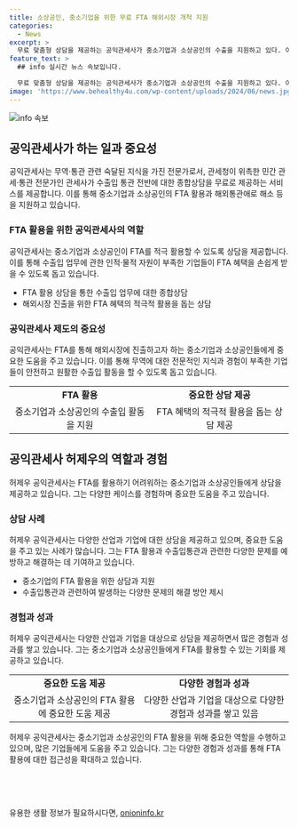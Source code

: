 ```yaml
---
title: 소상공인, 중소기업을 위한 무료 FTA 해외시장 개척 지원
categories:
  - News
excerpt: >
  무료 맞춤형 상담을 제공하는 공익관세사가 중소기업과 소상공인의 수출을 지원하고 있다. 이를 통해 정밀기계를 수출하는 A업체와 조미김을 수출하는 H사가 성공을 거뒀다. 2015년부터 시작된 공익관세사 제도는 2024년 3월까지 3300여 개 기업에 무료 상담을 제공했고, 향후 FTA를 활용한 수출 촉진을 위한 필요성이 대두되고 있다. 현재 공익관세사로 활동 중인 허제우 관세사는 전문 지식을 바탕으로 중소기업과 소상공인을 지원하고 있다.
feature_text: >
  ## info 실시간 뉴스 속보입니다.

  무료 맞춤형 상담을 제공하는 공익관세사가 중소기업과 소상공인의 수출을 지원하고 있다. 이를 통해 정밀기계를 수출하는 A업체와 조미김을 수출하는 H사가 성공을 거뒀다. 2015년부터 시작된 공익관세사 제도는 2024년 3월까지 3300여 개 기업에 무료 상담을 제공했고, 향후 FTA를 활용한 수출 촉진을 위한 필요성이 대두되고 있다. 현재 공익관세사로 활동 중인 허제우 관세사는 전문 지식을 바탕으로 중소기업과 소상공인을 지원하고 있다.
image: 'https://www.behealthy4u.com/wp-content/uploads/2024/06/news.jpg'
---
```


<p><img src="https://www.behealthy4u.com/wp-content/uploads/2024/06/news.jpg" alt="info 속보" /></p>

<h2 data-ke-size="size26">공익관세사가 하는 일과 중요성</h2>

<p data-ke-size="size16">공익관세사는 무역·통관 관련 숙달된 지식을 가진 전문가로서, 관세청이 위촉한 민간 관세·통관 전문가인 관세사가 수출입 통관 전반에 대한 종합상담을 무료로 제공하는 서비스를 제공합니다. 이를 통해 중소기업과 소상공인의 FTA 활용과 해외통관애로 해소 등을 지원하고 있습니다.</p>

<h3 data-ke-size="size24">FTA 활용을 위한 공익관세사의 역할</h3>

<p data-ke-size="size16">공익관세사는 중소기업과 소상공인이 FTA를 적극 활용할 수 있도록 상담을 제공합니다. 이를 통해 수출입 업무에 관한 인적·물적 자원이 부족한 기업들이 FTA 혜택을 손쉽게 받을 수 있도록 돕고 있습니다.</p>

<ul>
<li>FTA 활용 상담을 통한 수출입 업무에 대한 종합상담</li>
<li>해외시장 진출을 위한 FTA 혜택의 적극적 활용을 돕는 상담</li>
</ul>

<h3 data-ke-size="size24">공익관세사 제도의 중요성</h3>

<p data-ke-size="size16">공익관세사는 FTA를 통해 해외시장에 진출하고자 하는 중소기업과 소상공인들에게 중요한 도움을 주고 있습니다. 이를 통해 무역에 대한 전문적인 지식과 경험이 부족한 기업들이 안전하고 원활한 수출입 활동을 할 수 있도록 돕고 있습니다.</p>

<table>
<tbody>
<tr>
<td style="text-align: center; height: 17px;"><b>FTA 활용</b></td>
<td style="text-align: center; height: 17px;"><b>중요한 상담 제공</b></td>
</tr>
<tr>
<td style="text-align: center; height: 17px;">중소기업과 소상공인의 수출입 활동을 지원</td>
<td style="text-align: center; height: 17px;">FTA 혜택의 적극적 활용을 돕는 상담 제공</td>
</tr>
</tbody>
</table>

<h2 data-ke-size="size26">공익관세사 허제우의 역할과 경험</h2>

<p data-ke-size="size16">허제우 공익관세사는 FTA를 활용하기 어려워하는 중소기업과 소상공인들에게 상담을 제공하고 있습니다. 그는 다양한 케이스를 경험하며 중요한 도움을 주고 있습니다.</p>

<h3 data-ke-size="size24">상담 사례</h3>

<p data-ke-size="size16">허제우 공익관세사는 다양한 산업과 기업에 대한 상담을 제공하고 있으며, 중요한 도움을 주고 있는 사례가 많습니다. 그는 FTA 활용과 수출입통관과 관련한 다양한 문제를 예방하고 해결하는 데 기여하고 있습니다.</p>

<ul>
<li>중소기업의 FTA 활용을 위한 상담과 지원</li>
<li>수출입통관과 관련하여 발생하는 다양한 문제의 해결 방안 제시</li>
</ul>

<h3 data-ke-size="size24">경험과 성과</h3>

<p data-ke-size="size16">허제우 공익관세사는 다양한 산업과 기업을 대상으로 상담을 제공하면서 많은 경험과 성과를 쌓고 있습니다. 그는 중소기업과 소상공인들에게 FTA를 활용할 수 있는 기회를 제공하고 있습니다.</p>

<table>
<tbody>
<tr>
<td style="text-align: center; height: 17px;"><b>중요한 도움 제공</b></td>
<td style="text-align: center; height: 17px;"><b>다양한 경험과 성과</b></td>
</tr>
<tr>
<td style="text-align: center; height: 17px;">중소기업과 소상공인의 FTA 활용에 중요한 도움 제공</td>
<td style="text-align: center; height: 17px;">다양한 산업과 기업을 대상으로 다양한 경험과 성과를 쌓고 있음</td>
</tr>
</tbody>
</table>

<p data-ke-size="size16">허제우 공익관세사는 중소기업과 소상공인의 FTA 활용을 위해 중요한 역할을 수행하고 있으며, 많은 기업들에게 도움을 주고 있습니다. 그는 다양한 경험과 성과를 통해 FTA 활용에 대한 접근성을 확대하고 있습니다.</p>

<p data-ke-size="size16">&nbsp;</p>

<p data-ke-size="size16">&nbsp;</p>
유용한 생활 정보가 필요하시다면, <a href="https://onioninfo.kr" rel="dofollow">onioninfo.kr</a>


